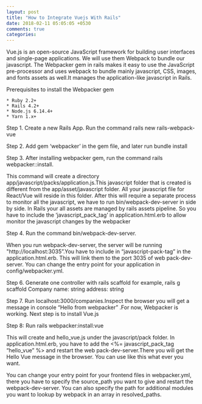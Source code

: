 ```yaml
---
layout: post
title: "How to Integrate Vuejs With Rails"
date: 2018-02-11 05:05:05 +0530
comments: true
categories: 
---
```


Vue.js is an open-source JavaScript framework for building user interfaces and single-page applications. We will use them Webpack to bundle our javascript. The Webpacker gem in rails makes it easy to use the JavaScript pre-processor and uses webpack to bundle mainly javascript, CSS, images, and fonts assets as well.It manages the application-like javascript in Rails.

Prerequisites to install the Webpacker gem

    * Ruby 2.2+
    * Rails 4.2+
    * Node.js 6.14.4+
    * Yarn 1.x+

Step 1.  Create a new Rails App. Run the command rails new rails-webpack-vue

Step 2.  Add gem ‘webpacker’ in the gem file, and later run bundle install
                 
Step 3.  After installing webpacker gem, run the command rails webpacker::install. 

This command will create a directory app/javascript/packs/application.js.This javascript folder that is created is different from the app/asset/javascript folder. All your javascript file for React/Vue will reside in this folder. After this will require a separate process to monitor all the javascript, we have to run bin/webpack-dev-server in side by side. In Rails your all assets are managed by rails assets pipeline. So you have to include the ‘javascript_pack_tag’ in application.html.erb to allow monitor the javascript changes by the webpacker

Step 4. Run the command bin/webpack-dev-server. 

When you run webpack-dev-server, the server will be running "http://localhost:3035”.You have to include in “javascript-pack-tag” in the application.html.erb. This will link them to the port  3035 of web pack-dev-server. You can change the entry point for your application in config/webpacker.yml.
 
Step 6. Generate one controller with rails scaffold for example, rails g scaffold Company name: string address: string

Step 7.  Run localhost:3000/companies.Inspect the browser you will get a message in console “Hello from webpacker” .For now, Webpacker is working. Next step is to install Vue.js

Step 8:  Run rails webpacker:install:vue

This will create and hello_vue.js under the javascript/pack  folder. In application.html.erb, you have to add the <%= javascript_pack_tag “hello_vue” %> and restart the web pack-dev-server.There you will get the Hello Vue message in the browser. You can use like this what ever you want.

You can change your entry point for your frontend files in webpacker.yml, there you have to specify the source_path you want to give and restart the webpack-dev-server. You can also specify the path for additional modules you want to lookup by webpack in an array in resolved_paths.